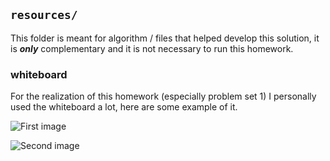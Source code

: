 ## `resources/`
This folder is meant for algorithm / files that helped develop this solution, it is **_only_** complementary and it is not necessary to run this homework. 

### whiteboard

For the realization of this homework (especially problem set 1) I personally used the whiteboard a lot, here are some example of it. 

![First image ](img/IMG_7633.png)

![Second image](img/IMG_7634.png)
